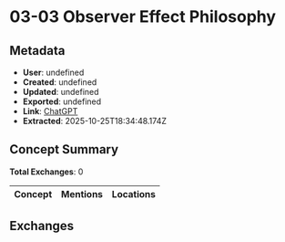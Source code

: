 # **03-03 Observer Effect Philosophy**

## Metadata

- **User**: undefined
- **Created**: undefined
- **Updated**: undefined
- **Exported**: undefined
- **Link**: [ChatGPT](undefined)
- **Extracted**: 2025-10-25T18:34:48.174Z

## Concept Summary

**Total Exchanges**: 0

| Concept | Mentions | Locations |
|---------|----------|----------|

## Exchanges


